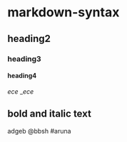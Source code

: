 # markdown-syntax
## heading2
### heading3
#### heading4
*ece*
__ece_
## bold and italic text
adgeb
@bbsh
#aruna
